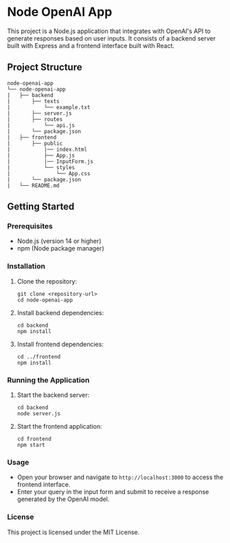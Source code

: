 # Node OpenAI App

This project is a Node.js application that integrates with OpenAI's API to generate responses based on user inputs. It consists of a backend server built with Express and a frontend interface built with React.

## Project Structure

```
node-openai-app
└── node-openai-app
|   ├── backend
|       ├── texts
|           └── example.txt
|       ├── server.js
|       ├── routes
|           └── api.js
|       └── package.json
|   ├── frontend
|       ├── public
|           |── index.html
|           ├── App.js
|           |── InputForm.js
|           └── styles
|               └── App.css
|       └── package.json
|   └── README.md
```

## Getting Started

### Prerequisites

- Node.js (version 14 or higher)
- npm (Node package manager)

### Installation

1. Clone the repository:
   ```
   git clone <repository-url>
   cd node-openai-app
   ```

2. Install backend dependencies:
   ```
   cd backend
   npm install
   ```

3. Install frontend dependencies:
   ```
   cd ../frontend
   npm install
   ```

### Running the Application

1. Start the backend server:
   ```
   cd backend
   node server.js
   ```

2. Start the frontend application:
   ```
   cd frontend
   npm start
   ```

### Usage

- Open your browser and navigate to `http://localhost:3000` to access the frontend interface.
- Enter your query in the input form and submit to receive a response generated by the OpenAI model.

### License

This project is licensed under the MIT License.